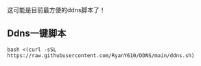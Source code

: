 这可能是目前最方便的ddns脚本了！

## Ddns一键脚本
```
bash <(curl -sSL https://raw.githubusercontent.com/RyanY610/DDNS/main/ddns.sh)
```
